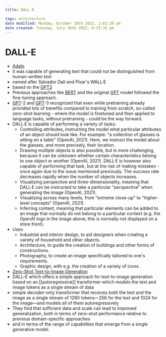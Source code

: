 ```yaml
---
title: DALL-E

tags: architecture 
date modified: Monday, October 10th 2022, 2:02:30 pm
date created: Tuesday, July 26th 2022, 8:33:15 pm
---
```


# DALL-E
- [AdaIn](AdaIn.md)
- it was capable of generating text that could not be distinguished from human-written text
- named after Salvador Dalí and Pixar's WALL·E
- based on the [GPT3](GPT3.md)
- Previous approaches like [BERT](BERT.md) and the original [GPT](GPT.md) model followed the fine-tuning approach.
- [GPT](GPT.md)-2 and [GPT](GPT.md)-3 recognized that even while pretraining already provided lots of benefits compared to training from scratch, so-called zero-shot learning - where the model is finetuned and then applied to language tasks, without pretraining - could be the way forward.
- DALL·E is capable of performing a variety of tasks:
	- Controlling attributes, instructing the model what particular attributes of an object should look like. For example: "a collection of glasses is sitting on a table" (OpenAI, 2021). Here, we instruct the model about the glasses, and more precisely, their location.
	- Drawing multiple objects is also possible, but is more challenging, because it can be unknown whether certain characteristics belong to one object or another (OpenAI, 2021). DALL·E is however also capable of performing that task, but at the risk of making mistakes - once again due to the issue mentioned previously. The success rate decreases rapidly when the number of objects increases.
	- Visualizing perspective and three-dimensionality, meaning that DALL·E can be instructed to take a particular "perspective" when generating the image (OpenAI, 2021).
	- Visualizing across many levels, from "extreme close-up" to "higher-level concepts" (OpenAI, 2021).
	- Inferring context, meaning that particular elements can be added to an image that normally do not belong to a particular context (e.g. the OpenAI logo in the image above; this is normally not displayed on a store front).
- Uses
	- Industrial and interior design, to aid designers when creating a variety of household and other objects.
	- Architecture, to guide the creation of buildings and other forms of constructions.
	- Photography, to create an image specifically tailored to one's requirements.
	- Graphic design, with e.g. the creation of a variety of icons.
- [Zero-Shot Text-to-Image Generation](https://arxiv.org/abs/2102.12092)
- DALL-E which offers a simple approach for text-to-image generation based on an [[autoregressive]] transformer which models the text and image tokens as a single stream of data
- simple decoder-only transformer that receives both the text and the image as a single stream of 1280 tokens—256 for the text and 1024 for the image—and models all of them autoregressively
- They find that sufficient data and scale can lead to improved generalization, both in terms of zero-shot performance relative to previous domain-specific approaches
- and in terms of the range of capabilities that emerge from a single generative model.



